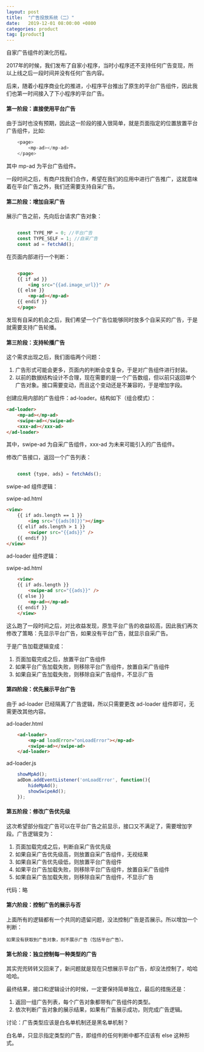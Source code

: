 ```yaml
---
layout: post
title:  "广告投放系统（二）"
date:   2019-12-01 08:00:00 +0800
categories: product
tag: [product]
---
```


自家广告组件的演化历程。

2017年的时候，我们发布了自家小程序，当时小程序还不支持任何广告变现，所以上线之后一段时间并没有任何广告内容。

后来，随着小程序商业化的推进，小程序平台推出了原生的平台广告组件，因此我们也第一时间接入了下小程序的平台广告。

<!-- more -->

#### 第一阶段：直接使用平台广告

由于当时也没有预期，因此这一阶段的接入很简单，就是页面指定的位置放置平台广告组件，比如:

```javascript
    <page>
        <mp-ad></mp-ad>
    </page>
```

其中 mp-ad 为平台广告组件。

一段时间之后，有商户找我们合作，希望在我们的应用中进行广告推广，这就意味着在平台广告之外，我们还需要支持自采广告。

#### 第二阶段：增加自采广告

展示广告之前，先向后台请求广告对象：

```javascript

    const TYPE_MP = 0; //平台广告
    const TYPE_SELF = 1; //自采广告
    const ad = fetchAd();
```

在页面内部进行一个判断：

```html

    <page>
    {{ if ad }}
        <img src="{{ad.image_url}}" />
    {{ else }}
        <mp-ad></mp-ad>
    {{ endif }}
    </page>
```

发现有自采的机会之后，我们希望一个广告位能够同时放多个自采买的广告，于是就需要支持广告轮播。

#### 第三阶段：支持轮播广告

这个需求出现之后，我们面临两个问题：

1. 广告形式可能会更多，页面内的判断会变复杂，于是对广告组件进行封装。
2. 以前的数据结构设计不合理，现在需要的是一个广告数组，但以前只返回单个广告对象。接口需要变动，而且这个变动还是不兼容的，于是增加字段。

创建应用内部的广告组件：ad-loader。结构如下（组合模式）：

```html
<ad-loader>
    <mp-ad></mp-ad>
    <swipe-ad></swipe-ad>
    <xxx-ad></xxx-ad>
</ad-loader>
```

其中，swipe-ad 为自采广告组件，xxx-ad 为未来可能引入的广告组件。

修改广告接口，返回一个广告列表：

```javascript

    const {type, ads} = fetchAds();
```

swipe-ad 组件逻辑：

swipe-ad.html

```html
<view>
    {{ if ads.length == 1 }}
        <img src="{{ads[0]}}"></img>
    {{ elif ads.length > 1 }}
        <swiper src="{{ads}}" />
    {{ endif }}
</view>
```

ad-loader 组件逻辑：

swipe-ad.html

```html
    <view>
    {{ if ads.length }}
        <swipe-ad src="{{ads}}" />
    {{ else }}
        <mp-ad></mp-ad>
    {{ endif }}
    </view>
```

这么跑了一段时间之后，对比收益发现，原生平台广告的收益较高，因此我们再次修改了策略：先显示平台广告，如果没有平台广告，就显示自采广告。

于是广告加载逻辑变成：

1. 页面加载完成之后，放置平台广告组件
2. 如果平台广告加载失败，则移除平台广告组件，放置自采广告组件
3. 如果自采广告加载失败，则移除自采广告组件，不显示广告

#### 第四阶段：优先展示平台广告

由于 ad-loader 已经隔离了广告逻辑，所以只需要更改 ad-loader 组件即可，无需更改其他内容。

ad-loader.html

```html
    <ad-loader>
        <mp-ad loadError="onLoadError"></mp-ad>
        <swipe-ad></swipe-ad>
    </ad-loader>
```
ad-loader.js

```javascript
    showMpAd();
    adDom.addEventListener('onLoadError', function(){
        hideMpAd();
        showSwipeAd();
    });
```

#### 第五阶段：修改广告优先级

这次希望部分指定广告可以在平台广告之前显示，接口又不满足了，需要增加字段。广告逻辑变为：

1. 页面加载完成之后，判断自采广告优先级
2. 如果自采广告优先级高，则放置自采广告组件，无视结果
3. 如果自采广告优先级低，则放置平台广告组件
4. 如果平台广告加载失败，则移除平台广告组件，放置自采广告组件
5. 如果自采广告加载失败，则移除自采广告组件，不显示广告

代码：略

#### 第六阶段：控制广告的展示与否

上面所有的逻辑都有一个共同的遗留问题，没法控制广告是否展示。所以增加一个判断：

    如果没有获取到广告对象，则不展示广告（包括平台广告）。

#### 第七阶段：独立控制每一种类型的广告

其实兜兜转转又回来了，新问题就是现在只想展示平台广告，却没法控制了，哈哈哈哈。

最终结果，接口和逻辑设计的时候，一定要保持简单独立，最后的措施还是：

1. 返回一组广告列表，每个广告对象都带有广告组件的类型。
2. 依次判断广告对象的展示结果，如果有广告展示成功，则完成广告逻辑。

讨论：广告类型应该是白名单机制还是黑名单机制？

白名单，只显示指定类型的广告，即组件的任何判断中都不应该有 else 这种形式。